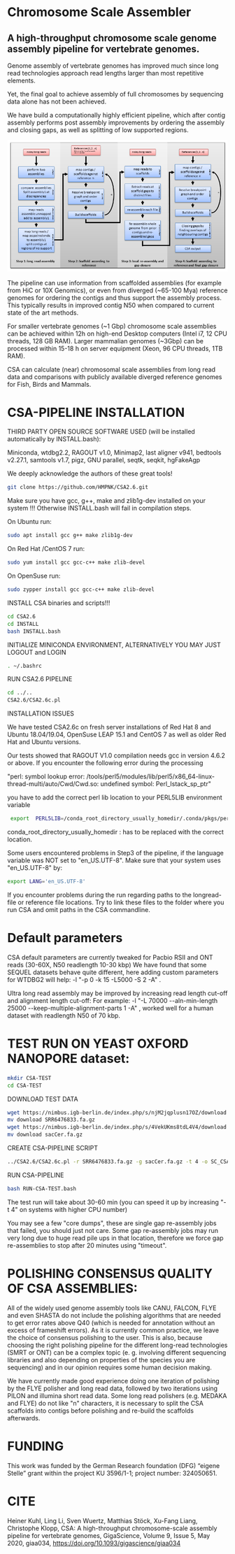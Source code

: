 # Chromosome Scale Assembler 
## A high-throughput chromosome scale genome assembly pipeline for vertebrate genomes.

Genome assembly of vertebrate genomes has improved much since long read technologies 
approach read lengths larger than most repetitive elements.

Yet, the final goal to achieve assembly of full chromosomes by sequencing data alone 
has not been achieved.

We have build a computationally highly efficient pipeline, which after contig assembly 
performs post assembly improvements by ordering the assembly and closing gaps, as well 
as splitting of low supported regions.

![CSA-PIPELINE](https://github.com/HMPNK/CSA2.6/blob/master/Fig1.png)

The pipeline can use information from scaffolded assemblies (for example from HiC or
10X Genomics), or even from diverged (~65-100 Mya) reference genomes for ordering the
contigs and thus support the assembly process. This typically results in improved 
contig N50 when compared to current state of the art methods.

For smaller vertebrate genomes (~1 Gbp) chromosome scale assemblies can be achieved 
within 12h on high-end Desktop computers (Intel i7, 12 CPU threads, 128 GB RAM). 
Larger mammalian genomes (~3Gbp) can be processed within 15-18 h on server equipment 
(Xeon, 96 CPU threads, 1TB RAM).

CSA can calculate (near) chromosomal scale assemblies from long read data and 
comparisons with publicly available diverged reference genomes for Fish, Birds and Mammals.

# CSA-PIPELINE INSTALLATION

 THIRD PARTY OPEN SOURCE SOFTWARE USED (will be installed automatically by INSTALL.bash):

 Miniconda, wtdbg2.2, RAGOUT v1.0, Minimap2, last aligner v941, bedtools v2.27.1,
 samtools v1.7, pigz, GNU parallel, seqtk, seqkit, hgFakeAgp

 We deeply acknowledge the authors of these great tools! 

```sh
git clone https://github.com/HMPNK/CSA2.6.git
```
 Make sure you have gcc, g++, make and zlib1g-dev installed on your system !!!
 Otherwise INSTALL.bash will fail in compilation steps.

 On Ubuntu run:
 ```sh
 sudo apt install gcc g++ make zlib1g-dev
 ```
  On Red Hat /CentOS 7 run:
```sh
sudo yum install gcc gcc-c++ make zlib-devel
```
 On OpenSuse run:
 ```sh
 sudo zypper install gcc gcc-c++ make zlib-devel
```
INSTALL CSA binaries and scripts!!! 
```sh
cd CSA2.6
cd INSTALL
bash INSTALL.bash
```
 INITIALIZE MINICONDA ENVIRONMENT, ALTERNATIVELY YOU MAY JUST LOGOUT and LOGIN 
```sh
. ~/.bashrc
```
 RUN CSA2.6 PIPELINE
```sh
cd ../..
CSA2.6/CSA2.6c.pl
```
 INSTALLATION ISSUES

 We have tested CSA2.6c on fresh server installations of Red Hat 8 and Ubuntu 18.04/19.04,
 OpenSuse LEAP 15.1 and CentOS 7 as well as older Red Hat and Ubuntu versions.

 Our tests showed that RAGOUT V1.0 compilation needs gcc in version 4.6.2 or above.
 If you encounter the following error during the processing

 "perl: symbol lookup error: /tools/perl5/modules/lib/perl5/x86_64-linux-thread-multi/auto/Cwd/Cwd.so: undefined
 symbol: Perl_Istack_sp_ptr" 

 you have to add the correct perl lib location to your PERL5LIB environment variable
```sh
 export  PERL5LIB=/conda_root_directory_usually_homedir/.conda/pkgs/perl-5.22.0.1-0/lib/perl5:$PERL5LIB
```
 conda_root_directory_usually_homedir : has to be replaced with the correct location.

Some users encountered problems in Step3 of the pipeline, if the language variable was NOT set to "en_US.UTF-8".
Make sure that your system uses "en_US.UTF-8" by:
```sh
export LANG='en_US.UTF-8'
```
If you encounter problems during the run regarding paths to the longread-file or reference file locations. Try to link these files to the folder where you run CSA and omit paths in the CSA commandline.


# Default parameters
CSA default parameters are currently tweaked for Pacbio RSII and ONT reads (30-60X, N50 readlength 10-30 kbp)
We have found that some SEQUEL datasets behave quite different, here adding custom parameters 
for WTDBG2 will help: -l "-p 0 -k 15 -L5000 -S 2 -A" .

Ultra long read assembly may be improved by increasing read length cut-off and alignment length cut-off:
For example: -l "-L 70000 --aln-min-length 25000 --keep-multiple-alignment-parts 1 -A" , worked well for a human dataset with 
readlength N50 of 70 kbp.

# TEST RUN ON YEAST OXFORD NANOPORE dataset:
```sh
mkdir CSA-TEST
cd CSA-TEST
```
DOWNLOAD TEST DATA
```sh
wget https://nimbus.igb-berlin.de/index.php/s/njM2jqplusn17OZ/download
mv download SRR6476833.fa.gz
wget https://nimbus.igb-berlin.de/index.php/s/4VekUKms8tdL4V4/download
mv download sacCer.fa.gz
```
CREATE CSA-PIPELINE SCRIPT
```sh
../CSA2.6/CSA2.6c.pl -r SRR6476833.fa.gz -g sacCer.fa.gz -t 4 -o SC_CSA -d SC_CSA > RUN-CSA-TEST.bash
```
RUN CSA-PIPELINE
```sh
bash RUN-CSA-TEST.bash
```
The test run will take about 30-60 min (you can speed it up by increasing "-t 4" on systems with higher CPU number)

You may see a few "core dumps", these are single gap re-assembly jobs that failed, you should just not care. Some gap re-assembly jobs may run very long due to huge read pile ups in that location, therefore we force gap re-assemblies to stop after 20 minutes using "timeout".

# POLISHING CONSENSUS QUALITY OF CSA ASSEMBLIES:
All of the widely used genome assembly tools like CANU, FALCON, FLYE and even SHASTA do not include the polishing algorithms that are needed to get error rates above Q40 (which is needed for annotation without an excess of frameshift errors). As it is currently common practice, we leave the choice of consensus polishing to the user. This is also, because choosing the right polishing pipeline for the different long-read technologies (SMRT or ONT) can be a complex topic (e. g. involving different sequencing libraries and also depending on properties of the species you are sequencing) and in our opinion requires some human decision making.

We have currently made good experience doing one iteration of polishing by the FLYE polisher and long read data, followed by two iterations using PILON and illumina short read data. Some long read polishers (e.g. MEDAKA and FLYE) do not like "n" characters, it is necessary to split the CSA scaffolds into contigs before polishing and re-build the scaffolds afterwards.


# FUNDING
This work was funded by the German Research foundation (DFG) “eigene Stelle” grant within the project KU 3596/1-1; project number: 324050651.

# CITE
Heiner Kuhl, Ling Li, Sven Wuertz, Matthias Stöck, Xu-Fang Liang, Christophe Klopp, CSA: A high-throughput chromosome-scale assembly pipeline for vertebrate genomes, GigaScience, Volume 9, Issue 5, May 2020, giaa034, https://doi.org/10.1093/gigascience/giaa034 
